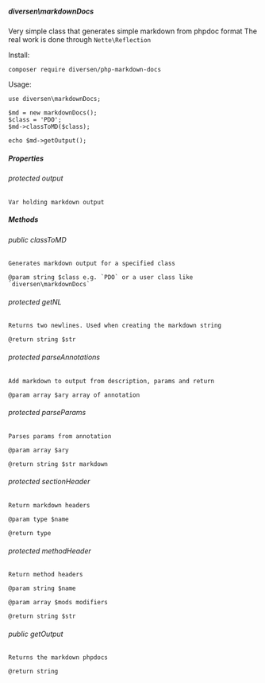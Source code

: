 ##### diversen\markdownDocs

Very simple class that generates simple markdown from phpdoc format
The real work is done through `Nette\Reflection` 

Install:

    composer require diversen/php-markdown-docs

Usage: 

    use diversen\markdownDocs;

    $md = new markdownDocs();
    $class = 'PDO';
    $md->classToMD($class);
     
    echo $md->getOutput();

##### Properties

###### protected output 

    Var holding markdown output

##### Methods

###### public classToMD 

    Generates markdown output for a specified class

    @param string $class e.g. `PDO` or a user class like `diversen\markdownDocs`

###### protected getNL 

    Returns two newlines. Used when creating the markdown string

    @return string $str

###### protected parseAnnotations 

    Add markdown to output from description, params and return

    @param array $ary array of annotation

###### protected parseParams 

    Parses params from annotation

    @param array $ary

    @return string $str markdown

###### protected sectionHeader 

    Return markdown headers

    @param type $name

    @return type

###### protected methodHeader 

    Return method headers

    @param string $name

    @param array $mods modifiers

    @return string $str

###### public getOutput 

    Returns the markdown phpdocs

    @return string


